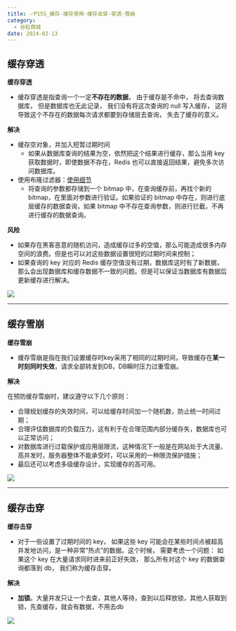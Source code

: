 ```yaml
---
title: ✅P155_缓存-缓存使用-缓存击穿-穿透-雪崩
category:
  - 谷粒商城
date: 2024-02-13
---
```


<!-- more -->

## 缓存穿透

**缓存穿透**

- 缓存穿透是指查询一个一定**不存在的数据**， 由于缓存是不命中， 将去查询数据库， 但是数据库也无此记录， 我们没有将这次查询的 null 写入缓存， 这将导致这个不存在的数据每次请求都要到存储层去查询， 失去了缓存的意义。

**解决**

- 缓存空对象，并加入短暂过期时间
   - 如果从数据库查询的结果为空，依然把这个结果进行缓存，那么当用 key 获取数据时，即使数据不存在，Redis 也可以直接返回结果，避免多次访问数据库。
- 使用布隆过滤器：[使用细节](https://www.toutiao.com/i6946379131949203972)
   - 将查询的参数都存储到一个 bitmap 中，在查询缓存前，再找个新的 bitmap，在里面对参数进行验证。如果验证的 bitmap 中存在，则进行底层缓存的数据查询，如果 bitmap 中不存在查询参数，则进行拦截，不再进行缓存的数据查询。

**风险**

- 如果存在黑客恶意的随机访问，造成缓存过多的空值，那么可能造成很多内存空间的浪费。但是也可以对这些数据设置很短的过期时间来控制；
- 如果查询的 key 对应的 Redis 缓存空值没有过期，数据库这时有了新数据，那么会出现数据库和缓存数据不一致的问题。但是可以保证当数据库有数据后更新缓存进行解决。

![](https://cfmall-hello.oss-cn-beijing.aliyuncs.com/img/202311/199d7236712d8e37953a774709898a8e.png#id=tSsIC&originHeight=381&originWidth=245&originalType=binary&ratio=1&rotation=0&showTitle=false&status=done&style=none&title=)

---

## 缓存雪崩

**缓存雪崩**

- 缓存雪崩是指在我们设置缓存时key采用了相同的过期时间，导致缓存在**某一时刻同时失效**，请求全部转发到DB，DB瞬时压力过重雪崩。

**解决**

在预防缓存雪崩时，建议遵守以下几个原则：

- 合理规划缓存的失效时间，可以给缓存时间加一个随机数，防止统一时间过期；
- 合理评估数据库的负载压力，这有利于在合理范围内部分缓存失，数据库也可以正常访问；
- 对数据库进行过载保护或应用层限流，这种情况下一般是在网站处于大流量、高并发时，服务器整体不能承受时，可以采用的一种限流保护措施；
- 最后还可以考虑多级缓存设计，实现缓存的高可用。

![](https://cfmall-hello.oss-cn-beijing.aliyuncs.com/img/202311/36fcf3a1eee162d7d8930c1db5257343.png#id=EeKbI&originHeight=374&originWidth=282&originalType=binary&ratio=1&rotation=0&showTitle=false&status=done&style=none&title=)

---

## 缓存击穿

**缓存击穿**

- 对于一些设置了过期时间的 key， 如果这些 key 可能会在某些时间点被超高并发地访问，是一种非常“热点”的数据。这个时候， 需要考虑一个问题： 如果这个 key 在大量请求同时进来前正好失效， 那么所有对这个 key 的数据查询都落到 db， 我们称为缓存击穿。

**解决**

- **加锁**。大量并发只让一个去查，其他人等待，查到以后释放锁，其他人获取到锁，先查缓存，就会有数据，不用去db

![](https://cfmall-hello.oss-cn-beijing.aliyuncs.com/img/202311/c8765d69d17dbad9c138472ae4a4984a.png#id=aEq02&originHeight=388&originWidth=256&originalType=binary&ratio=1&rotation=0&showTitle=false&status=done&style=none&title=)
